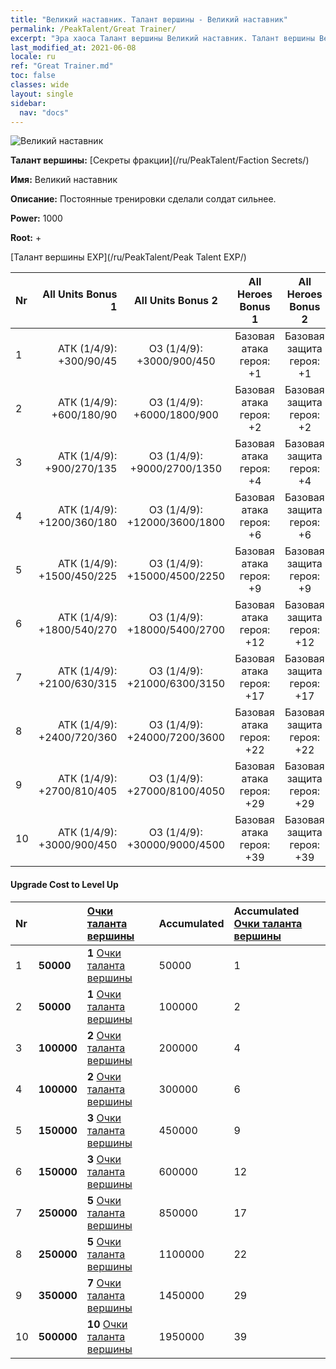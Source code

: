 ```yaml
---
title: "Великий наставник. Талант вершины - Великий наставник"
permalink: /PeakTalent/Great Trainer/
excerpt: "Эра хаоса Талант вершины Великий наставник. Талант вершины Великий наставник. Великий наставник"
last_modified_at: 2021-06-08
locale: ru
ref: "Great Trainer.md"
toc: false
classes: wide
layout: single
sidebar:
  nav: "docs"
---
```


  ![Великий наставник](/images/pt/talent_3001.png)

  **Талант вершины:** [Секреты фракции](/ru/PeakTalent/Faction Secrets/)

  **Имя:** Великий наставник

  **Описание:** Постоянные тренировки сделали солдат сильнее.

  **Power:** 1000

  **Root:** +

  [Талант вершины EXP](/ru/PeakTalent/Peak Talent EXP/)

  | Nr | All Units Bonus 1 | All Units Bonus 2 | All Heroes Bonus 1 | All Heroes Bonus 2 |
  |:---|--------------:|:-------------:|:-------------:|:-------------:|
  | 1 | АТК (1/4/9): +300/90/45 | ОЗ (1/4/9): +3000/900/450 | Базовая атака героя: +1 | Базовая защита героя: +1 |
  | 2 | АТК (1/4/9): +600/180/90 | ОЗ (1/4/9): +6000/1800/900 | Базовая атака героя: +2 | Базовая защита героя: +2 |
  | 3 | АТК (1/4/9): +900/270/135 | ОЗ (1/4/9): +9000/2700/1350 | Базовая атака героя: +4 | Базовая защита героя: +4 |
  | 4 | АТК (1/4/9): +1200/360/180 | ОЗ (1/4/9): +12000/3600/1800 | Базовая атака героя: +6 | Базовая защита героя: +6 |
  | 5 | АТК (1/4/9): +1500/450/225 | ОЗ (1/4/9): +15000/4500/2250 | Базовая атака героя: +9 | Базовая защита героя: +9 |
  | 6 | АТК (1/4/9): +1800/540/270 | ОЗ (1/4/9): +18000/5400/2700 | Базовая атака героя: +12 | Базовая защита героя: +12 |
  | 7 | АТК (1/4/9): +2100/630/315 | ОЗ (1/4/9): +21000/6300/3150 | Базовая атака героя: +17 | Базовая защита героя: +17 |
  | 8 | АТК (1/4/9): +2400/720/360 | ОЗ (1/4/9): +24000/7200/3600 | Базовая атака героя: +22 | Базовая защита героя: +22 |
  | 9 | АТК (1/4/9): +2700/810/405 | ОЗ (1/4/9): +27000/8100/4050 | Базовая атака героя: +29 | Базовая защита героя: +29 |
  | 10 | АТК (1/4/9): +3000/900/450 | ОЗ (1/4/9): +30000/9000/4500 | Базовая атака героя: +39 | Базовая защита героя: +39 |


#### Upgrade Cost to Level Up

  | Nr | <i class="fas fa-coins"/> | [Очки таланта вершины](/ItemsRU/con_934/) | Accumulated <i class="fas fa-coins"/> | Accumulated [Очки таланта вершины](/ItemsRU/con_934/) |
  |:---|:--------------|:-------------|:-------------|:-------------|
  | 1 | **50000** | **1** [Очки таланта вершины](/ItemsRU/con_934/) | 50000 | 1 |
  | 2 | **50000** | **1** [Очки таланта вершины](/ItemsRU/con_934/) | 100000 | 2 |
  | 3 | **100000** | **2** [Очки таланта вершины](/ItemsRU/con_934/) | 200000 | 4 |
  | 4 | **100000** | **2** [Очки таланта вершины](/ItemsRU/con_934/) | 300000 | 6 |
  | 5 | **150000** | **3** [Очки таланта вершины](/ItemsRU/con_934/) | 450000 | 9 |
  | 6 | **150000** | **3** [Очки таланта вершины](/ItemsRU/con_934/) | 600000 | 12 |
  | 7 | **250000** | **5** [Очки таланта вершины](/ItemsRU/con_934/) | 850000 | 17 |
  | 8 | **250000** | **5** [Очки таланта вершины](/ItemsRU/con_934/) | 1100000 | 22 |
  | 9 | **350000** | **7** [Очки таланта вершины](/ItemsRU/con_934/) | 1450000 | 29 |
  | 10 | **500000** | **10** [Очки таланта вершины](/ItemsRU/con_934/) | 1950000 | 39 |

